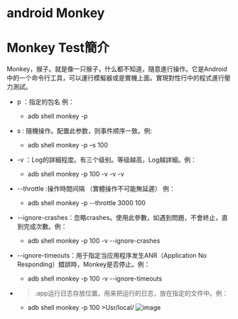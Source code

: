 # android Monkey
# Monkey Test簡介
Monkey，猴子。就是像一只猴子，什么都不知道，隨意進行操作。它是Android中的一个命令行工具，可以運行模擬器或是實機上面。實現對性行中的程式進行壓力測試。
* p ：指定的包名 例：
  * adb shell monkey -p <package>
* s : 隨機操作。配置此参数，则事件顺序一致。例:
  * adb shell monkey -p <package> –s 100
* -v ：Log的詳細程度。有三个级别。等级越高，Log越詳細。例：
  * adb shell monkey -p <package> 100 -v -v -v
* --throttle :操作時間间隔 （實體操作不可能無延遲） 例：
  * adb shell monkey -p <package> --throttle 3000 100
* --ignore-crashes：忽略crashes。使用此參數，如遇到問題，不會終止，直到完成次數。例：
  * adb shell monkey -p <package> 100 -v --ignore-crashes

* --ignore-timeouts：用于指定当应用程序发生ANR（Application No Responding）錯誤時，Monkey是否停止。例：
  * adb shell monkey -p <package> 100 -v --ignore-timeouts

* >:app运行日志存放位置。用来把运行的日志，放在指定的文件中。例：
  * adb shell monkey -p <package> 100 >Usr/local/
![image](https://www.testwo.com/attachment/201211/15/10203_1352975858ZMmb.jpg)
